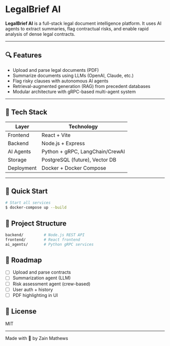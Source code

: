 # LegalBrief AI

**LegalBrief AI** is a full-stack legal document intelligence platform. It uses AI agents to extract summaries, flag contractual risks, and enable rapid analysis of dense legal contracts.

---

## 🔍 Features
- Upload and parse legal documents (PDF)
- Summarize documents using LLMs (OpenAI, Claude, etc.)
- Flag risky clauses with autonomous AI agents
- Retrieval-augmented generation (RAG) from precedent databases
- Modular architecture with gRPC-based multi-agent system

---

## 🧱 Tech Stack
| Layer      | Technology                         |
|------------|-------------------------------------|
| Frontend   | React + Vite                        |
| Backend    | Node.js + Express                   |
| AI Agents  | Python + gRPC, LangChain/CrewAI     |
| Storage    | PostgreSQL (future), Vector DB      |
| Deployment | Docker + Docker Compose             |

---

## 🚀 Quick Start
```bash
# Start all services
$ docker-compose up --build
```

## 📁 Project Structure
```bash
backend/         # Node.js REST API
frontend/        # React frontend
ai_agents/       # Python gRPC services
```

## 🧠 Roadmap
- [ ] Upload and parse contracts
- [ ] Summarization agent (LLM)
- [ ] Risk assessment agent (crew-based)
- [ ] User auth + history
- [ ] PDF highlighting in UI

## 📄 License
MIT

---
Made with 🧠 by Zain Mathews